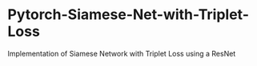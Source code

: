 # Pytorch-Siamese-Net-with-Triplet-Loss
Implementation of Siamese Network with Triplet Loss using a ResNet
